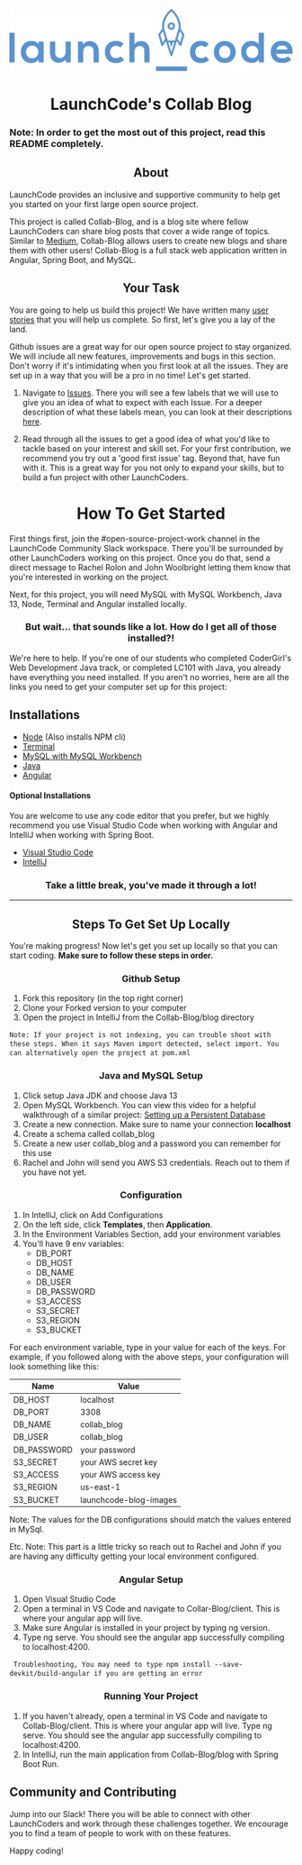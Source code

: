 ![LaunchCode](./blog/images/LaunchCode_ltblue%20copy.png)

<h1 style="text-align: center;">LaunchCode's Collab Blog</h1>


### Note: In order to get the most out of this project, read this README completely.


<h2 style="text-align: center;">About </h2>
LaunchCode provides an inclusive and supportive community to help get you
started on your first large open source project. 

This project is called Collab-Blog, and is a blog site where fellow LaunchCoders can
share blog posts that cover a wide range of topics. Similar to [Medium](https://medium.com/),
Collab-Blog allows users to create new blogs and share them with other users!
Collab-Blog is a full stack web application written in 
Angular, Spring Boot, and MySQL. 


<h2 style="text-align: center;">Your Task</h2>


You are going to help us build this project! We have written many [user stories](https://education.launchcode.org/liftoff/modules/project/user-stories.html?highlight=user%20story) that you will help us complete. So first, let's give you a lay of the land. 


Github issues are a great way for our open source project to stay organized. We will include all new features, improvements and bugs in this section. Don't worry if it's intimidating when you first look at all the issues. They are set up in a way that you will be a pro in no time! Let's get started. 

1. Navigate to [Issues](https://github.com/LaunchCodeLiftoffProjects/Collab-Blog/issues). There you will see 
a few labels that we will use to give you an idea of what to expect with each Issue. For a deeper description of what these labels mean, you can look at their descriptions [here](https://github.com/LaunchCodeLiftoffProjects/Collab-Blog/labels).

2. Read through all the issues to get a good idea of what you'd like to 
tackle based on your interest and skill set. For your first contribution, we recommend you
try out a 'good first issue' tag. Beyond that, have fun with it. This is a great way for you not only to expand your skills, but to build a fun project with other LaunchCoders. 

<h1 style="text-align: center;">How To Get Started</h1>

First things first, join the #open-source-project-work channel in the LaunchCode Community Slack workspace. There you'll be surrounded by other LaunchCoders working on this project. Once you do that, send a direct message to Rachel Rolon and John Woolbright letting them know that you're interested in working on the project. 

Next, for this project, you will need MySQL with MySQL Workbench, Java 13, Node, Terminal and Angular installed locally. 

<h3 style="text-align: center;">But wait... that sounds like a lot. How do I get all of those installed?!</h3>



We're here to help. If you're one of our students who completed CoderGirl's Web Development Java track, or completed LC101 with Java, you already have everything you need installed. If you aren't no worries, here are all the links you need to get your computer set up for this project:

## Installations
- [Node](https://education.launchcode.org/intro-to-professional-web-dev/appendices/installing-software/setting-up-node.html) (Also installs NPM cli)
- [Terminal](https://education.launchcode.org/intro-to-professional-web-dev/appendices/installing-software/setting-up-terminal.html)
- [MySQL with MySQL Workbench](https://education.launchcode.org/java-web-development/appendices/software/sql-install.html)
- [Java](https://education.launchcode.org/java-web-development/chapters/introduction-and-setup/setup.html)
- [Angular](https://education.launchcode.org/intro-to-professional-web-dev/chapters/angular-lsn1/file-structure.html#installing-angular)

#### Optional Installations
You are welcome to use any code editor that you prefer, but we highly recommend you use Visual Studio Code when working with Angular and IntelliJ when working with Spring Boot. 
- [Visual Studio Code](https://education.launchcode.org/intro-to-professional-web-dev/appendices/installing-software/setting-up-vsc.html)
- [IntelliJ](https://education.launchcode.org/java-web-development/chapters/introduction-and-setup/intellij.html)


<h3 style="text-align: center;">Take a little break, you've made it through a lot!</h3>

****

<h2 style="text-align: center;">Steps To Get Set Up Locally</h2>


You're making progress! Now let's get you set up locally so that you can start coding. **Make sure to follow these steps in order.**

<h3 style="text-align: center;">Github Setup</h3>


1. Fork this repository (in the top right corner)
2. Clone your Forked version to your computer
3. Open the project in IntelliJ from the Collab-Blog/blog directory 


```
Note: If your project is not indexing, you can trouble shoot with these steps. When it says Maven import detected, select import. You can alternatively open the project at pom.xml
```


<h3 style="text-align: center;">Java and MySQL Setup</h3>


1. Click setup Java JDK and choose Java 13
2.  Open MySQL Workbench. You can view this video for a helpful walkthrough of a similar project: [Setting up a Persistent Database](https://education.launchcode.org/java-web-development/chapters/orm-part1/background.html)
3.  Create a new connection. Make sure to name your connection **localhost**
4.  Create a schema called collab_blog
5.  Create a new user collab_blog and a password you can remember for this use
6. Rachel and John will send you AWS S3 credentials. Reach out to them if you have not yet. 

<h3 style="text-align: center;">Configuration</h3>


1. In IntelliJ, click on Add Configurations
2. On the left side, click **Templates**, then **Application**.
3. In the Environment Variables Section, add your environment variables
4. You'll have 9 env variables: 
	- DB_PORT
	- DB_HOST
	- DB_NAME
	- DB_USER
	- DB_PASSWORD
	- S3_ACCESS
	- S3_SECRET
	- S3_REGION
	- S3_BUCKET

For each environment variable, type in your value for each of the keys. For example, if you followed along with the above steps, your configuration will look something like this: 

| Name       | Value     |
| ----------- | ----------- |
| DB_HOST      | localhost      |
| DB_PORT      | 3308      |
| DB_NAME      | collab_blog      |
| DB_USER      | collab_blog    |
| DB_PASSWORD      | your password      |
| S3_SECRET      | your AWS secret key      |
| S3_ACCESS     | your AWS access key     |
| S3_REGION    | us-east-1    |
| S3_BUCKET    | launchcode-blog-images     |

Note:  The values for the DB configurations should match the values entered in MySql. 

Etc. Note: This part is a little tricky so reach out to Rachel and John if you are having any difficulty getting your local environment configured. 


<h3 style="text-align: center;">Angular Setup</h3>


1. Open Visual Studio Code
2. Open a terminal in VS Code and navigate to Collar-Blog/client. This is where your angular app will live. 
3.  Make sure Angular is installed in your project by typing ng version.
3. Type ng serve. You should see the angular app successfully compiling to localhost:4200. 


```
 Troubleshooting, You may need to type npm install --save-devkit/build-angular if you are getting an error
```




<h3 style="text-align: center;">Running Your Project</h3>


1. If you haven't already, open a terminal in VS Code and navigate to Collab-Blog/client. This is where your angular app will live. Type ng serve. You should see the angular app successfully compiling to localhost:4200. 
2. In IntelliJ, run the main application from Collab-Blog/blog with Spring Boot Run. 

## Community and Contributing
Jump into our Slack! There you will be able to connect with other LaunchCoders
and work through these challenges together. We encourage you to find a team of people to work with on these 
features. 

Happy coding!

